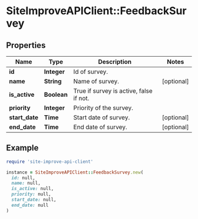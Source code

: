 # SiteImproveAPIClient::FeedbackSurvey

## Properties

| Name | Type | Description | Notes |
| ---- | ---- | ----------- | ----- |
| **id** | **Integer** | Id of survey. |  |
| **name** | **String** | Name of survey. | [optional] |
| **is_active** | **Boolean** | True if survey is active, false if not. |  |
| **priority** | **Integer** | Priority of the survey. |  |
| **start_date** | **Time** | Start date of survey. | [optional] |
| **end_date** | **Time** | End date of survey. | [optional] |

## Example

```ruby
require 'site-improve-api-client'

instance = SiteImproveAPIClient::FeedbackSurvey.new(
  id: null,
  name: null,
  is_active: null,
  priority: null,
  start_date: null,
  end_date: null
)
```

